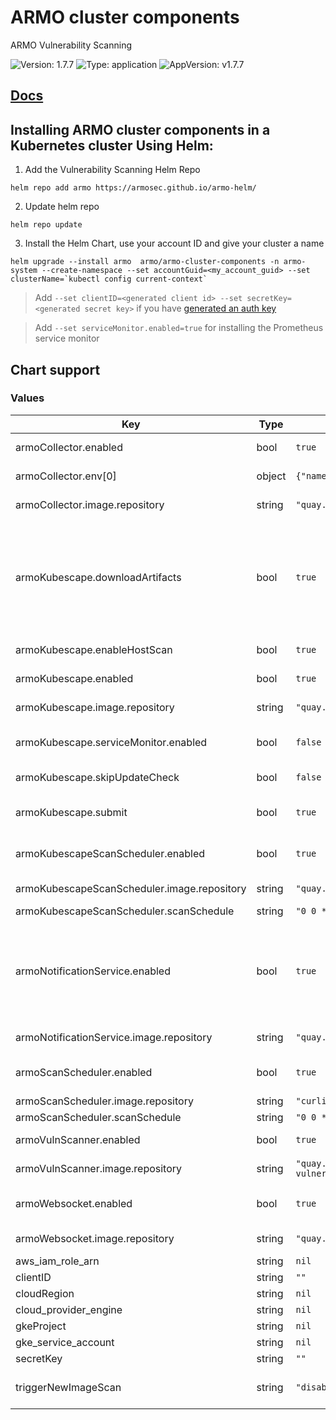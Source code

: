 # ARMO cluster components
ARMO Vulnerability Scanning

![Version: 1.7.7](https://img.shields.io/badge/Version-1.7.7-informational?style=flat-square) ![Type: application](https://img.shields.io/badge/Type-application-informational?style=flat-square) ![AppVersion: v1.7.7](https://img.shields.io/badge/AppVersion-v1.7.7-informational?style=flat-square)

## [Docs](https://hub.armo.cloud/docs/installation-of-armo-in-cluster)

## Installing ARMO cluster components in a Kubernetes cluster Using Helm:

1. Add the Vulnerability Scanning Helm Repo
```
helm repo add armo https://armosec.github.io/armo-helm/
```

2. Update helm repo
```
helm repo update
```

3. Install the Helm Chart, use your account ID and give your cluster a name 
```
helm upgrade --install armo  armo/armo-cluster-components -n armo-system --create-namespace --set accountGuid=<my_account_guid> --set clusterName=`kubectl config current-context` 
```

> Add `--set clientID=<generated client id> --set secretKey=<generated secret key>` if you have [generated an auth key](https://hub.armo.cloud/docs/authentication)

> Add `--set serviceMonitor.enabled=true` for installing the Prometheus service monitor
 
## Chart support

### Values

| Key | Type | Default | Description |
|-----|------|---------|-------------|
| armoCollector.enabled | bool | `true` | enable/disable the armoCollector |
| armoCollector.env[0] | object | `{"name":"PRINT_REPORT","value":"false"}` | print in verbose mode (print all reported data) |
| armoCollector.image.repository | string | `"quay.io/armosec/cluster-collector"` | [source code](https://github.com/armosec/k8s-armo-collector) (private repo) |
| armoKubescape.downloadArtifacts | bool | `true` | download policies every scan, we recommend it should remain true, you should change to 'false' when running in an air-gapped environment or when scanning with high frequency (when running with Prometheus) |
| armoKubescape.enableHostScan | bool | `true` | enable [host scanner feature](https://hub.armo.cloud/docs/host-sensor) |
| armoKubescape.enabled | bool | `true` | enable/disable kubescape scanning |
| armoKubescape.image.repository | string | `"quay.io/armosec/kubescape"` | [source code](https://github.com/armosec/kubescape/tree/master/httphandler) (public repo) |
| armoKubescape.serviceMonitor.enabled | bool | `false` | enable/disable service monitor for prometheus (operator) integration |
| armoKubescape.skipUpdateCheck | bool | `false` | skip check for a newer version  |
| armoKubescape.submit | bool | `true` | submit results to ARMO SaaS: https://portal.armo.cloud/ |
| armoKubescapeScanScheduler.enabled | bool | `true` | enable/disable a kubescape scheduled scan using a CronJob |
| armoKubescapeScanScheduler.image.repository | string | `"quay.io/armosec/http_request"` | [source code](https://github.com/armosec/http-request) (public repo) |
| armoKubescapeScanScheduler.scanSchedule | string | `"0 0 * * *"` | scan schedule frequency |
| armoNotificationService.enabled | bool | `true` | enable/disable passing notifications from ARMO SaaS to the armo-web-socket microservice. The notifications are the onDemand scanning and the scanning schedule settings |
| armoNotificationService.image.repository | string | `"quay.io/armosec/notification-server"` | [source code](https://github.com/armosec/capostman) (private repo) |
| armoScanScheduler.enabled | bool | `true` | enable/disable image vulnerability a schedule scan using a CronJob |
| armoScanScheduler.image.repository | string | `"curlimages/curl"` | image: curlimages/curl |
| armoScanScheduler.scanSchedule | string | `"0 0 * * *"` | scan schedule frequency |
| armoVulnScanner.enabled | bool | `true` | enable/disable image vulnerability scanning |
| armoVulnScanner.image.repository | string | `"quay.io/armosec/images-vulnerabilities-scan"` | [source code](https://github.com/armosec/ca-vuln-scan) (private repo) |
| armoWebsocket.enabled | bool | `true` | enable/disable kubescape and image vulnerability scanning |
| armoWebsocket.image.repository | string | `"quay.io/armosec/action-trigger"` | [source code](https://github.com/armosec/k8s-ca-websocket) (private repo) |
| aws_iam_role_arn | string | `nil` | AWS IAM arn role |
| clientID | string | `""` | client ID, [read more](https://hub.armo.cloud/docs/authentication) |
| cloudRegion | string | `nil` | cloud region |
| cloud_provider_engine | string | `nil` | cloud provider engine |
| gkeProject | string | `nil` | GKE project |
| gke_service_account | string | `nil` | GKE service account |
| secretKey | string | `""` | secret key, [read more](https://hub.armo.cloud/docs/authentication) |
| triggerNewImageScan | string | `"disable"` | enable/disable trigger image scan for new images |


